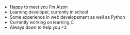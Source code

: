 - Happy to meet you I'm Aizon
- Learning developer, currently in school
- Some experience in web developement as well as Python
- Currently working on learning C
- Always down to help you <3

<!---
Aiizon/Aiizon is a ✨ special ✨ repository because its `README.md` (this file) appears on your GitHub profile.
You can click the Preview link to take a look at your changes.
--->
